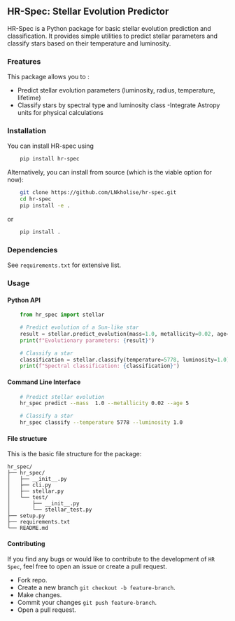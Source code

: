 ## HR-Spec: Stellar Evolution Predictor

HR-Spec is a Python package for basic stellar evolution prediction and classification. It provides simple utilities to predict stellar parameters and classify stars based on their temperature and luminosity.

### Freatures
This package allows you to :
 - Predict stellar evolution parameters (luminosity, radius, temperature, lifetime)
 - Classify stars by spectral type and luminosity class
 -Integrate Astropy units for physical calculations

### Installation
You can install HR-spec using 
```bash
    pip install hr-spec
```
Alternatively, you can install from source (which is the viable option for now):
```bash
    git clone https://github.com/LNkholise/hr-spec.git
    cd hr-spec
    pip install -e .
```
or 
```bash 
    pip install .
```

### Dependencies
See `requirements.txt` for extensive list.

### Usage 
#### Python API
```python
    from hr_spec import stellar

    # Predict evolution of a Sun-like star
    result = stellar.predict_evolution(mass=1.0, metallicity=0.02, age=5)
    print(f"Evolutionary parameters: {result}")

    # Classify a star
    classification = stellar.classify(temperature=5778, luminosity=1.0)
    print(f"Spectral classification: {classification}")
```
#### Command Line Interface
```bash
    # Predict stellar evolution
    hr_spec predict --mass  1.0 --metallicity 0.02 --age 5

    # Classify a star
    hr_spec classify --temperature 5778 --luminosity 1.0
```

#### File structure 

This is the basic file structure for the package:

```text
hr_spec/
├── hr_spec/
│   ├── __init__.py
│   ├── cli.py
│   ├── stellar.py
│   └── test/
│       ├── __init__.py
│       └── stellar_test.py
├── setup.py
├── requirements.txt
└── README.md
```

#### Contributing
If you find any bugs or would like to contribute to the development of `HR Spec`, feel free to open an issue or create a pull request.
- Fork repo.
- Create a new branch `git checkout -b feature-branch`.
- Make changes.
- Commit your changes `git push feature-branch`.
- Open a pull request.
